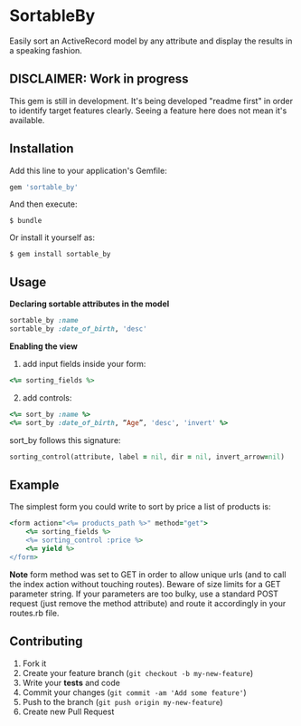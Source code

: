 # SortableBy

Easily sort an ActiveRecord model by any attribute and display the results in a speaking fashion.

## DISCLAIMER: Work in progress
This gem is still in development.
It's being developed "readme first" in order to identify target features clearly.
Seeing a feature here does not mean it's available.

## Installation

Add this line to your application's Gemfile:

```ruby
gem 'sortable_by'
```

And then execute:

    $ bundle

Or install it yourself as:

    $ gem install sortable_by

## Usage

**Declaring sortable attributes in the model**
```ruby
sortable_by :name
sortable_by :date_of_birth, 'desc'
```

**Enabling the view**
1. add input fields inside your form:
```ruby
<%= sorting_fields %>
```

2. add controls:
```ruby
<%= sort_by :name %>
<%= sort_by :date_of_birth, “Age”, 'desc', 'invert' %>
```

sort_by follows this signature:
```ruby
sorting_control(attribute, label = nil, dir = nil, invert_arrow=nil)
```

## Example
The simplest form you could write to sort by price a list of products is:
```ruby
<form action="<%= products_path %>" method="get">
    <%= sorting_fields %>
    <%= sorting_control :price %>
    <%= yield %>
</form>
```

**Note** form method was set to GET in order to allow unique urls (and to call the index action without touching routes).
Beware of size limits for a GET parameter string. If your parameters are too bulky, use a standard POST request (just remove the method attribute) and route it accordingly in your routes.rb file.

## Contributing

1. Fork it
2. Create your feature branch (`git checkout -b my-new-feature`)
3. Write your **tests** and code
4. Commit your changes (`git commit -am 'Add some feature'`)
5. Push to the branch (`git push origin my-new-feature`)
6. Create new Pull Request
